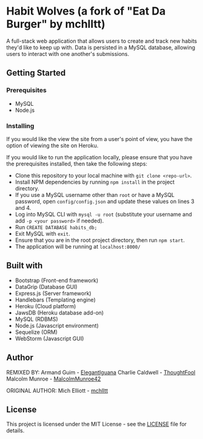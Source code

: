 # Habit Wolves (a fork of "Eat Da Burger" by mchlltt)
 A full-stack web application that allows users to create and track new habits they'd like to keep up with. Data is persisted in a MySQL database, allowing users to interact with one another's submissions.

## Getting Started

### Prerequisites
- MySQL
- Node.js

### Installing
If you would like the view the site from a user's point of view, you have the option of viewing the site on Heroku.
 
If you would like to run the application locally, please ensure that you have the prerequisites installed, then take the following steps:
- Clone this repository to your local machine with `git clone <repo-url>`.
- Install NPM dependencies by running `npm install` in the project directory.
- If you use a MySQL username other than `root` or have a MySQL password, open `config/config.json` and update these values on lines 3 and 4.
- Log into MySQL CLI with `mysql -u root` (substitute your username and add `-p <your password>` if needed).
- Run `CREATE DATABASE habits_db;`
- Exit MySQL with `exit`.
- Ensure that you are in the root project directory, then run `npm start`.
- The application will be running at `localhost:8000/`

## Built with
- Bootstrap (Front-end framework)
- DataGrip (Database GUI)
- Express.js (Server framework)
- Handlebars (Templating engine)
- Heroku (Cloud platform)
- JawsDB (Heroku database add-on)
- MySQL (RDBMS)
- Node.js (Javascript environment)
- Sequelize (ORM)
- WebStorm (Javascript GUI)

## Author
REMIXED BY:
Armand Guim - [ElegantIguana](https://github.com/ElegantIguana)
Charlie Caldwell - [ThoughtFool](https://github.com/ThoughtFool)
Malcolm Munroe - [MalcolmMunroe42](https://github.com/MalcolmMunroe42)

ORIGINAL AUTHOR:
Mich Elliott - [mchlltt](https://github.com/mchlltt)

## License
This project is licensed under the MIT License - see the [LICENSE](LICENSE.md) file for details.

